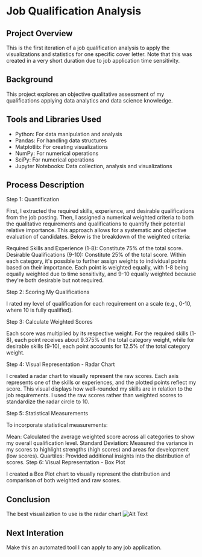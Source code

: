 # Job Qualification Analysis

## Project Overview
This is the first iteration of a job qualification analysis to apply the visualizations and statistics for one specific cover letter. Note that this was created in a very short duration due to job application time sensitivity.

## Background
This project explores an objective qualitative assessment of my qualifications applying data analytics and data science knowledge.

## Tools and Libraries Used
- Python: For data manipulation and analysis
- Pandas: For handling data structures
- Matplotlib: For creating visualizations
- NumPy: For numerical operations
- SciPy: For numerical operations
- Jupyter Notebooks: Data collection, analysis and visualizations

## Process Description
Step 1: Quantification

First, I extracted the required skills, experience, and desirable qualifications from the job posting. Then, I assigned a numerical weighted criteria to both the qualitative requirements and qualifications to quantify their potential relative importance. This approach allows for a systematic and objective evaluation of candidates. Below is the breakdown of the weighted criteria:

Required Skills and Experience (1-8): Constitute 75% of the total score.
Desirable Qualifications (9-10): Constitute 25% of the total score.
Within each category, it's possible to further assign weights to individual points based on their importance. Each point is weighted equally, with 1-8 being equally weighted due to time sensitivity, and 9-10 equally weighted because they're both desirable but not required.

Step 2: Scoring My Qualifications

I rated my level of qualification for each requirement on a scale (e.g., 0-10, where 10 is fully qualified).

Step 3: Calculate Weighted Scores

Each score was multiplied by its respective weight. For the required skills (1-8), each point receives about 9.375% of the total category weight, while for desirable skills (9-10), each point accounts for 12.5% of the total category weight.

Step 4: Visual Representation - Radar Chart

I created a radar chart to visually represent the raw scores. Each axis represents one of the skills or experiences, and the plotted points reflect my score. This visual displays how well-rounded my skills are in relation to the job requirements. I used the raw scores rather than weighted scores to standardize the radar circle to 10.

Step 5: Statistical Measurements

To incorporate statistical measurements:

Mean: Calculated the average weighted score across all categories to show my overall qualification level.
Standard Deviation: Measured the variance in my scores to highlight strengths (high scores) and areas for development (low scores).
Quartiles: Provided additional insights into the distribution of scores.
Step 6: Visual Representation - Box Plot

I created a Box Plot chart to visually represent the distribution and comparison of both weighted and raw scores.

## Conclusion
The best visualization to use is the radar chart
![Alt Text](url)


## Next Interation
Make this an automated tool I can apply to any job application. 